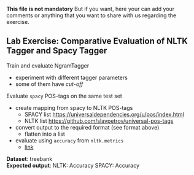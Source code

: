 **This file is not mandatory**
But if you want, here your can add your comments or anything that you want to share with us
regarding the exercise.

## Lab Exercise: Comparative Evaluation of NLTK Tagger and Spacy Tagger

Train and evaluate NgramTagger
- experiment with different tagger parameters
- some of them have *cut-off*

Evaluate `spacy` POS-tags on the same test set
- create mapping from spacy to NLTK POS-tags 
    - SPACY list https://universaldependencies.org/u/pos/index.html
    - NLTK list https://github.com/slavpetrov/universal-pos-tags
- convert output to the required format (see format above)
    - flatten into a list
- evaluate using `accuracy` from `nltk.metrics` 
    - [link](https://www.nltk.org/_modules/nltk/metrics/scores.html#accuracy)
        
**Dataset**: treebank <br>
**Expected output**: NLTK: Accuracy SPACY: Accuracy